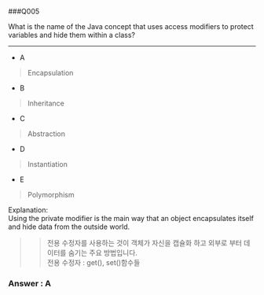 ###Q005

What is the name of the Java concept that uses access modifiers to protect variables and hide them within a class?

---

* A  
> Encapsulation  

* B  
> Inheritance  

* C  
> Abstraction  

* D  
> Instantiation  

* E  
> Polymorphism  

Explanation:  
Using the private modifier is the main way that an object encapsulates itself and hide data from the outside world.
>> 전용 수정자를 사용하는 것이 객체가 자신을 캡슐화 하고 외부로 부터 데이터를 숨기는 주요 방법입니다.  
>> 전용 수정자 : get(), set()함수들  
### Answer : A